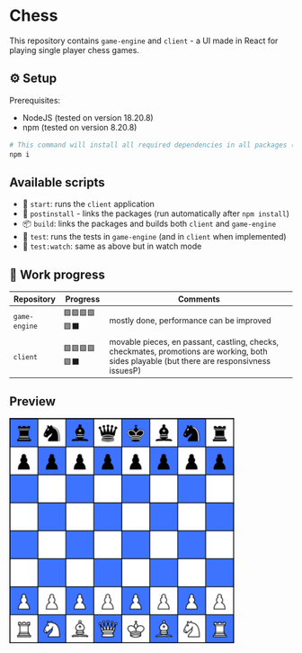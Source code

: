 # Chess

This repository contains `game-engine` and `client` - a UI made in React for playing single player chess games.

## ⚙️ Setup

Prerequisites:

-   NodeJS (tested on version 18.20.8)
-   npm (tested on version 8.20.8)

```bash
# This command will install all required dependencies in all packages (thanks to npm workspaces)
npm i
```

## Available scripts

-   🚀 `start`: runs the `client` application
-   🔗 `postinstall` - links the packages (run automatically after `npm install`)
-   📦 `build`: links the packages and builds both `client` and `game-engine`
-   🧪 `test`: runs the tests in `game-engine` (and in `client` when implemented)
-   🧪 `test:watch`: same as above but in watch mode

## 🚧 Work progress

| Repository    | Progress     | Comments                                                                                              |
| ------------- | ------------ | ----------------------------------------------------------------------------------------------------- |
| `game-engine` | 🟩🟩🟩🟩🟩⬛ | mostly done, performance can be improved                                                              |
| `client`      | 🟩🟩🟩🟩🟩⬛ | movable pieces, en passant, castling, checks, checkmates, promotions are working, both sides playable (but there are responsivness issuesP) |

## Preview

<img src="./preview.jpg" alt="" width="400" height="400"/>
